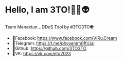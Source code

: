 # Hello, I am 3TO!🫶🏻👽
Team Menextun _ DDoS Tool by #3TO3TO👽

- 👾Facebook: https://www.facebook.com/ViRu.Cream
- 👾Telegram: https://t.me/phyoemm0fficial
- 👾Github: https://github.com/3TO3TO
- 👾VK: https://vk.com/eto2023

